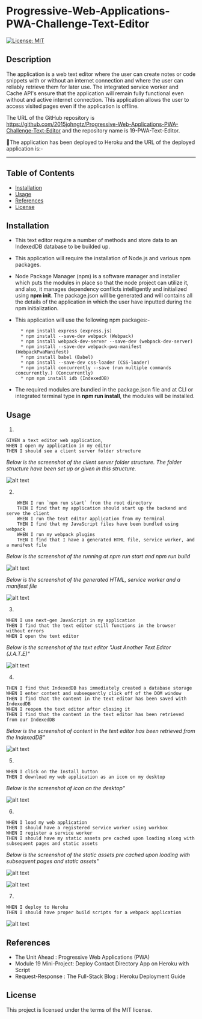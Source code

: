 # Progressive-Web-Applications-PWA-Challenge-Text-Editor

[![License: MIT](https://img.shields.io/badge/License-MIT-yellow.svg)](https://opensource.org/licenses/MIT)

## Description

The application is a web text editor where the user can create notes or code snippets with or without an internet connection and where the user can reliably retrieve them for later use.  The integrated service worker and Cache API's ensure that the application will remain fully functional even without and active internet connection.  This application allows the user to access visited pages even if the application is offline.

The URL of the GitHub repository is https://github.com/2015johngtz/Progressive-Web-Applications-PWA-Challenge-Text-Editor and the repository name is 19-PWA-Text-Editor.

🚀The application has been deployed to Heroku and the URL of the deployed application is:-
 
---

## Table of Contents

* [Installation](#installation)
* [Usage](#usage)
* [References](#references)
* [License](#license)

## Installation

* This text editor require a number of methods and store data to an IndexedDB database to be builded up.

* This application will require the installation of Node.js and various npm packages.

*   Node Package Manager (npm) is a software manager and installer which puts the modules in place so that the node project can utilize it, and also, it manages dependency conflicts intelligently and initialized using **npm init**. The package.json will be generated and will contains all the details of the application in which the user have inputted during the npm initialization. 

*  This application will use the following npm packages:-

         * npm install express (express.js)
         * npm install --save-dev webpack (Webpack)
         * npm install webpack-dev-server --save-dev (webpack-dev-server)
         * npm install --save-dev webpack-pwa-manifest (WebpackPwaManifest)
         * npm install babel (Babel)
         * npm install --save-dev css-loader (CSS-loader)
         * npm install concurrently --save (run multiple commands concurrently.) (Concurrently)
         * npm npm install idb (IndexedDB)

* The required modules are bundled in the package.json file and at CLI or integrated terminal type in **npm run install**, the modules will be installed.       

## Usage

1.
``````    
GIVEN a text editor web application, 
WHEN I open my application in my editor
THEN I should see a client server folder structure
``````
*Below is the screenshot of the client server folder structure.  The folder structure have been set up or given in this structure.*

![alt text](/assets/images/TE07.png)


2.
``````
    WHEN I run `npm run start` from the root directory
    THEN I find that my application should start up the backend and serve the client
    WHEN I run the text editor application from my terminal
    THEN I find that my JavaScript files have been bundled using webpack
    WHEN I run my webpack plugins
    THEN I find that I have a generated HTML file, service worker, and a manifest file
``````
*Below is the screenshot of the running at npm run start and npm run build* 

![alt text](/assets/images/TE02.png)

*Below is the screenshot of the generated HTML, service worker and a manifest file*

![alt text](/assets/images/TE08.png)

3.
``````
WHEN I use next-gen JavaScript in my application
THEN I find that the text editor still functions in the browser without errors
WHEN I open the text editor
``````
*Below is the screenshot of the text editor "Just Another Text Editor (J.A.T.E)"*

![alt text](/assets/images/TE03.png)

4.
``````
THEN I find that IndexedDB has immediately created a database storage
WHEN I enter content and subsequently click off of the DOM window
THEN I find that the content in the text editor has been saved with IndexedDB
WHEN I reopen the text editor after closing it
THEN I find that the content in the text editor has been retrieved from our IndexedDB
``````
*Below is the  screenshot of content in the text editor has been retrieved from the IndexedDB"*

![alt text](/assets/images/TE05.png)

5.
``````
WHEN I click on the Install button
THEN I download my web application as an icon on my desktop
``````
*Below is the screenshot of icon on the desktop"*

![alt text](/assets/images/TE04.png)

6.
``````
WHEN I load my web application
THEN I should have a registered service worker using workbox
WHEN I register a service worker
THEN I should have my static assets pre cached upon loading along with subsequent pages and static assets
``````
*Below is the screenshot of the static assets pre cached upon loading with subsequent pages and static assets"*

![alt text](/assets/images/TE09.png)

![alt text](/assets/images/TE10.png)

7.

 ````````
WHEN I deploy to Heroku
THEN I should have proper build scripts for a webpack application 
````````
![alt text](/assets/images/TE11.png)


## References

*   The Unit Ahead : Progressive Web Applications (PWA)
*   Module 19 Mini-Project: Deploy Contact Directory App on Heroku with Script
*   Request-Response : The Full-Stack Blog : Heroku Deployment Guide
 
## License

This project is licensed under the terms of the MIT license.